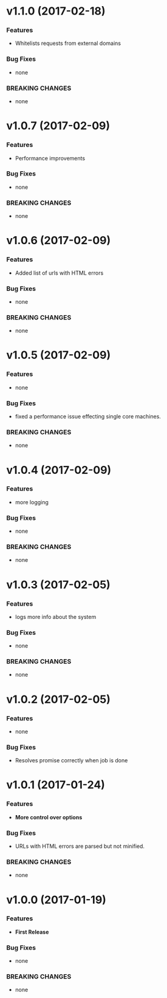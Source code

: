 #  v1.1.0 (2017-02-18)

### Features

* Whitelists requests from external domains

### Bug Fixes

* none

### BREAKING CHANGES

* none

#  v1.0.7 (2017-02-09)

### Features

* Performance improvements

### Bug Fixes

* none

### BREAKING CHANGES

* none



#  v1.0.6 (2017-02-09)

### Features

* Added list of urls with HTML errors

### Bug Fixes

* none

### BREAKING CHANGES

* none



#  v1.0.5 (2017-02-09)

### Features

* none

### Bug Fixes

* fixed a performance issue effecting single core machines.

### BREAKING CHANGES

* none


#  v1.0.4 (2017-02-09)

### Features

* more logging

### Bug Fixes

* none

### BREAKING CHANGES

* none


#  v1.0.3 (2017-02-05)

### Features

* logs more info about the system

### Bug Fixes

* none

### BREAKING CHANGES

* none



#  v1.0.2 (2017-02-05)

### Features

* none

### Bug Fixes

* Resolves promise correctly when job is done


#  v1.0.1 (2017-01-24)

### Features

* **More control over options**

### Bug Fixes

* URLs with HTML errors are parsed but not minified. 

### BREAKING CHANGES

* none


#  v1.0.0 (2017-01-19)

### Features

* **First Release**

### Bug Fixes

* none

### BREAKING CHANGES

* none